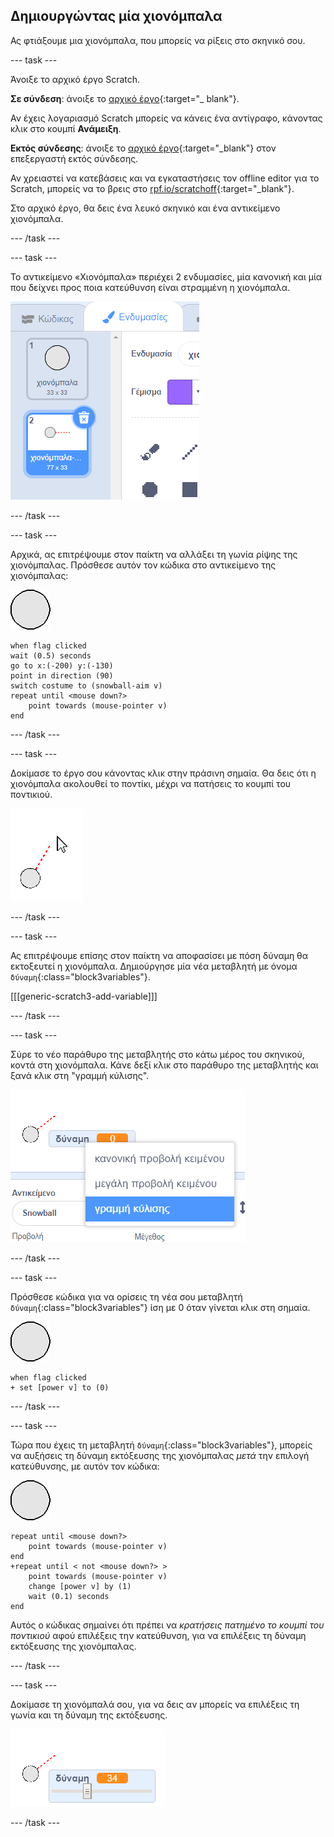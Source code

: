 ## Δημιουργώντας μία χιονόμπαλα

Ας φτιάξουμε μια χιονόμπαλα, που μπορείς να ρίξεις στο σκηνικό σου.

--- task ---

Άνοιξε το αρχικό έργο Scratch.

**Σε σύνδεση**: άνοιξε το [αρχικό έργο](http://rpf.io/snowball-fight-on){:target="_ blank"}.

Αν έχεις λογαριασμό Scratch μπορείς να κάνεις ένα αντίγραφο, κάνοντας κλικ στο κουμπί **Ανάμειξη**.

**Εκτός σύνδεσης**: άνοιξε το [αρχικό έργο](http://rpf.io/p/en/snowball-fight-go){:target="_blank"} στον επεξεργαστή εκτός σύνδεσης.

Αν χρειαστεί να κατεβάσεις και να εγκαταστήσεις τον offline editor για το Scratch, μπορείς να το βρεις στο [rpf.io/scratchoff](http://rpf.io/scratchoff){:target="_blank"}.

Στο αρχικό έργο, θα δεις ένα λευκό σκηνικό και ένα αντικείμενο χιονόμπαλα.

--- /task ---

--- task ---

Το αντικείμενο «Χιονόμπαλα» περιέχει 2 ενδυμασίες, μία κανονική και μία που δείχνει προς ποια κατεύθυνση είναι στραμμένη η χιονόμπαλα.

![ενδυμασίες χιονόμπαλα](images/snow-costume.png)

--- /task ---

--- task ---

Αρχικά, ας επιτρέψουμε στον παίκτη να αλλάξει τη γωνία ρίψης της χιονόμπαλας. Πρόσθεσε αυτόν τον κώδικα στο αντικείμενο της χιονόμπαλας:

![αντικείμενο χιονόμπαλα](images/snowball-sprite.png)

```blocks3
when flag clicked
wait (0.5) seconds
go to x:(-200) y:(-130)
point in direction (90)
switch costume to (snowball-aim v)
repeat until <mouse down?>
    point towards (mouse-pointer v)
end
```

--- /task ---

--- task ---

Δοκίμασε το έργο σου κάνοντας κλικ στην πράσινη σημαία. Θα δεις ότι η χιονόμπαλα ακολουθεί το ποντίκι, μέχρι να πατήσεις το κουμπί του ποντικιού.

![αντικείμενο χιονόμπαλα-στόχος που δείχνει προς το ποντίκι](images/snow-mouse.png)

--- /task ---

--- task ---

Ας επιτρέψουμε επίσης στον παίκτη να αποφασίσει με πόση δύναμη θα εκτοξευτεί η χιονόμπαλα. Δημιούργησε μία νέα μεταβλητή με όνομα `δύναμη`{:class="block3variables"}.

[[[generic-scratch3-add-variable]]]

--- /task ---

--- task ---

Σύρε το νέο παράθυρο της μεταβλητής στο κάτω μέρος του σκηνικού, κοντά στη χιονόμπαλα. Κάνε δεξί κλικ στο παράθυρο της μεταβλητής και ξανά κλικ στη "γραμμή κύλισης".

![αλλαγή μεταβλητής στη γραμμή κύλισης](images/snow-slider.png)

--- /task ---

--- task ---

Πρόσθεσε κώδικα για να ορίσεις τη νέα σου μεταβλητή `δύναμη`{:class="block3variables"} ίση με 0 όταν γίνεται κλικ στη σημαία.

![αντικείμενο χιονόμπαλα](images/snowball-sprite.png)

```blocks3
when flag clicked
+ set [power v] to (0)
```

--- /task ---

--- task ---

Τώρα που έχεις τη μεταβλητή `δύναμη`{:class="block3variables"}, μπορείς να αυξήσεις τη δύναμη εκτόξευσης της χιονόμπαλας _μετά_ την επιλογή κατεύθυνσης, με αυτόν τον κώδικα:

![αντικείμενο χιονόμπαλα](images/snowball-sprite.png)

```blocks3
repeat until <mouse down?>
    point towards (mouse-pointer v)
end
+repeat until < not <mouse down?> >
    point towards (mouse-pointer v)
    change [power v] by (1)
    wait (0.1) seconds
end
```

Αυτός ο κώδικας σημαίνει ότι πρέπει να _κρατήσεις πατημένο το κουμπί του ποντικιού_ αφού επιλέξεις την κατεύθυνση, για να επιλέξεις τη δύναμη εκτόξευσης της χιονόμπαλας.

--- /task ---

--- task ---

Δοκίμασε τη χιονόμπαλά σου, για να δεις αν μπορείς να επιλέξεις τη γωνία και τη δύναμη της εκτόξευσης.

![μεταβλητή δύναμης στην τιμή 35 κοντά στη χιονόμπαλα-στόχος](images/snow-test.png)

--- /task ---
